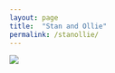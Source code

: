 ```yaml
---
layout: page
title:  "Stan and Ollie"
permalink: /stanollie/
---
```



<img src="../assets/img/stan_and_ollie.jpg"/>